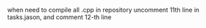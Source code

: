 when need to compile all .cpp in repository uncomment 11th line in tasks.jason, and comment 12-th line 